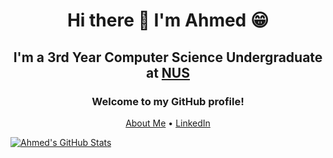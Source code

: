 <h1 align="center">Hi there 👋 I'm Ahmed 😁</h1>
<h2 align="center">I'm a 3rd Year Computer Science Undergraduate at <a href="https://nus.edu.sg">NUS</a></h2>
<h3 align="center">Welcome to my GitHub profile!</h3>
<p align="center">
  <a href="https://madanalogy.dev/">About Me</a> •
  <a href="https://www.linkedin.com/in/ahmed-bahajjaj/">LinkedIn</a>
</p>

[![Ahmed's GitHub Stats](https://github-readme-stats.vercel.app/api?username=madanalogy&count_private=true&hide=stars&theme=Gradient)](https://github.com/anuraghazra/github-readme-stats)
